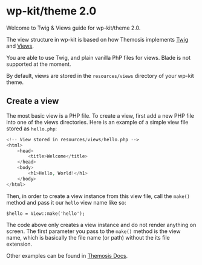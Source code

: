 # wp-kit/theme 2.0

Welcome to Twig & Views guide for wp-kit/theme 2.0.

The view structure in wp-kit is based on how Themosis implements [Twig](https://framework.themosis.com/docs/1.3/twig/) and [Views](https://framework.themosis.com/docs/1.3/views/).

You are able to use Twig, and plain vanilla PhP files for views. Blade is not supported at the moment.

By default, views are stored in the `resources/views` directory of your wp-kit theme.

## Create a view

The most basic view is a PHP file. To create a view, first add a new PHP file into one of the views directories. Here is an example of a simple view file stored as `hello.php`:

```php
<!-- View stored in resources/views/hello.php -->
<html>
    <head>
        <title>Welcome</title>
    </head>
    <body>
        <h1>Hello, World!</h1>
    </body>
</html>
```

Then, in order to create a view instance from this view file, call the `make()` method and pass it our `hello` view name like so:

```
$hello = View::make('hello');
```

The code above only creates a view instance and do not render anything on screen. The first parameter you pass to the `make()` method is the view name, which is basically the file name (or path) without the its file extension.

Other examples can be found in [Themosis Docs](https://framework.themosis.com/docs/1.3/views/).

